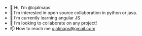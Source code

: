 - 👋 Hi, I’m @ojalmaps
- 👀 I’m interested in open source collaboration in python or java. 
- 🌱 I’m currently learning angular JS
- 💞️ I’m looking to collaborate on any project!
- 📫 How to reach me ojalmaps@gmail.com

<!---
ojalmaps/ojalmaps is a ✨ special ✨ repository because its `README.md` (this file) appears on your GitHub profile.
You can click the Preview link to take a look at your changes.
--->
